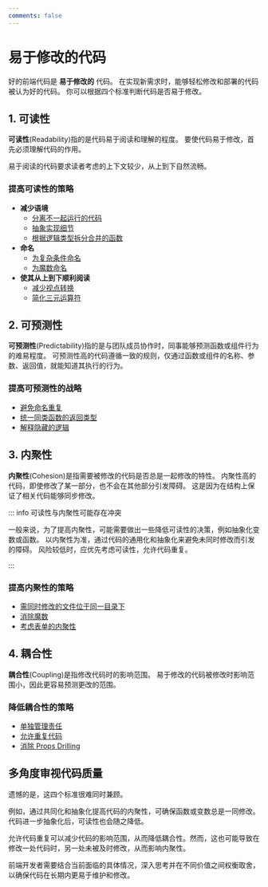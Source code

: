 ```yaml
---
comments: false
---
```


# 易于修改的代码

好的前端代码是 **易于修改的** 代码。
在实现新需求时，能够轻松修改和部署的代码被认为好的代码。
你可以根据四个标准判断代码是否易于修改。

## 1. 可读性

**可读性**(Readability)指的是代码易于阅读和理解的程度。
要使代码易于修改，首先必须理解代码的作用。

易于阅读的代码要求读者考虑的上下文较少，从上到下自然流畅。

### 提高可读性的策略

- **减少语境**
  - [分离不一起运行的代码](./examples/submit-button.md)
  - [抽象实现细节](./examples/login-start-page.md)
  - [根据逻辑类型拆分合并的函数](./examples/use-page-state-readability.md)
- **命名**
  - [为复杂条件命名](./examples/condition-name.md)
  - [为魔数命名](./examples/magic-number-readability.md)
- **使其从上到下顺利阅读**
  - [减少视点转换](./examples/user-policy.md)
  - [简化三元运算符](./examples/ternary-operator.md)

## 2. 可预测性

**可预测性**(Predictability)指的是与团队成员协作时，同事能够预测函数或组件行为的难易程度。
可预测性高的代码遵循一致的规则，仅通过函数或组件的名称、参数、返回值，就能知道其执行的行为。

### 提高可预测性的战略

- [避免命名重复](./examples/http.md)
- [统一同类函数的返回类型](./examples/use-user.md)
- [解释隐藏的逻辑](./examples/hidden-logic.md)

## 3. 内聚性

**内聚性**(Cohesion)是指需要被修改的代码是否总是一起修改的特性。
内聚性高的代码，即使修改了某一部分，也不会在其他部分引发障碍。
这是因为在结构上保证了相关代码能够同步修改。

::: info 可读性与内聚性可能存在冲突

一般来说，为了提高内聚性，可能需要做出一些降低可读性的决策，例如抽象化变数或函数。
以内聚性为准，通过代码的通用化和抽象化来避免未同时修改而引发的障碍。
风险较低时，应优先考虑可读性，允许代码重复。

:::

### 提高内聚性的策略

- [需同时修改的文件位于同一目录下](./examples/code-directory.md)
- [消除魔数](./examples/magic-number-cohesion.md)
- [考虑表单的内聚性](./examples/form-fields.md)

## 4. 耦合性

**耦合性**(Coupling)是指修改代码时的影响范围。
易于修改的代码被修改时影响范围小，因此更容易预测更改的范围。

### 降低耦合性的策略

- [单独管理责任](./examples/use-page-state-coupling.md)
- [允许重复代码](./examples/use-bottom-sheet.md)
- [消除 Props Drilling](./examples/item-edit-modal.md)

## 多角度审视代码质量

遗憾的是，这四个标准很难同时兼顾。

例如，通过共同化和抽象化提高代码的内聚性，可确保函数或变数总是一同修改。代码进一步抽象化后，可读性也会随之降低。

允许代码重复可以减少代码的影响范围，从而降低耦合性。然而，这也可能导致在修改一处代码时，另一处未被及时修改，从而影响内聚性。

前端开发者需要结合当前面临的具体情况，深入思考并在不同价值之间权衡取舍，以确保代码在长期内更易于维护和修改。
